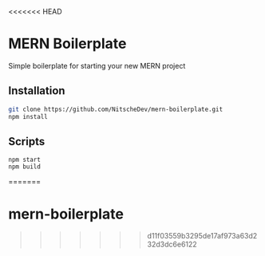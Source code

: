 <<<<<<< HEAD
# MERN Boilerplate
Simple boilerplate for starting your new MERN project

## Installation

```bash
git clone https://github.com/NitscheDev/mern-boilerplate.git
npm install
```

## Scripts

```npm
npm start
npm build
```
=======
# mern-boilerplate
>>>>>>> d11f03559b3295de17af973a63d232d3dc6e6122
